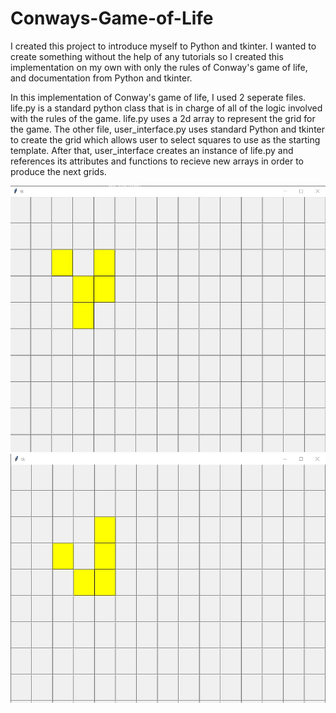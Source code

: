 # Conways-Game-of-Life

I created this project to introduce myself to Python and tkinter. I wanted to create something without the help of any tutorials so I created this implementation
on my own with only the rules of Conway's game of life, and documentation from Python and tkinter. 

In this implementation of Conway's game of life, I used 2 seperate files. life.py is a standard python class that is in charge of all of the logic involved
with the rules of the game. life.py uses a 2d array to represent the grid for the game. The other file, user_interface.py uses standard Python and tkinter 
to create the grid which allows user to select squares to use as the starting template. After that, user_interface creates an instance of life.py and references
its attributes and functions to recieve new arrays in order to produce the next grids.

![](images/img1.jpg)
![](images/img2.jpg)

